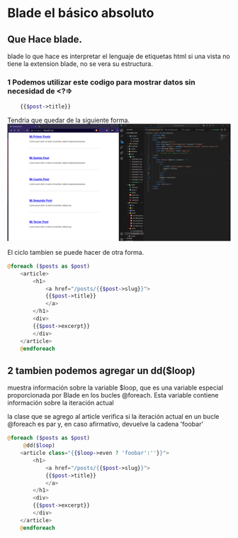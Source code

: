 # Blade el básico absoluto

## Que Hace blade.
blade lo que hace es interpretar el lenguaje de etiquetas html si una vista no tiene la extension blade, no se vera su estructura.

### 1 Podemos utilizar este codigo para mostrar datos sin necesidad de <?=>
```php
    {{$post->title}}
```

Tendria que quedar de la siguiente forma.
![img](img/Taller%2014/1.png)

El ciclo tambien se puede hacer de otra forma.
```php
@foreach ($posts as $post) 
    <article>
        <h1>
            <a href="/posts/{{$post->slug}}">           
            {{$post->title}}
            </a>
        </h1>
        <div>
        {{$post->excerpt}}
        </div>
    </article>
    @endforeach 
```
## 2 tambien podemos agregar un dd($loop) 
muestra información sobre la variable $loop, que es una variable especial proporcionada por Blade en los bucles @foreach. Esta variable contiene información sobre la iteración actual

la clase que se agrego al article verifica si la iteración actual en un bucle @foreach es par y, en caso afirmativo, devuelve la cadena 'foobar'
```php
@foreach ($posts as $post) 
     @dd($loop)
    <article class="{{$loop->even ? 'foobar':''}}">
        <h1>
            <a href="/posts/{{$post->slug}}">           
            {{$post->title}}
            </a>
        </h1>
        <div>
        {{$post->excerpt}}
        </div>
    </article>
    @endforeach 
```

